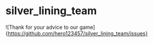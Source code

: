 # silver_lining_team

![Thank for your advice to our game]{https://github.com/hero123457/silver_lining_team/issues}
